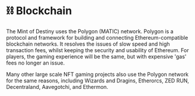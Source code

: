 # ⛓ Blockchain

The Mint of Destiny uses the Polygon (MATIC) network. Polygon is a protocol and framework for building and connecting Ethereum-compatible blockchain networks. It resolves the issues of slow speed and high transaction fees, whilst keeping the security and usability of Ethereum. For players, the gaming experience will be the same, but with expensive 'gas' fees no longer an issue.

Many other large scale NFT gaming projects also use the Polygon network for the same reasons, including Wizards and Dragins, Etherorcs, ZED RUN, Decentraland, Aavegotchi, and Ethermon.
